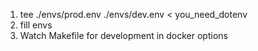 1. tee ./envs/prod.env ./envs/dev.env < you_need_dotenv
2. fill envs
3. Watch Makefile for development in docker options